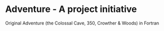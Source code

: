 # Adventure - A project initiative
Original Adventure (the Colossal Cave, 350, Crowther &amp; Woods) in Fortran
